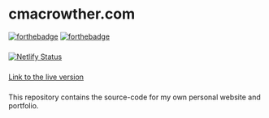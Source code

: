 # cmacrowther.com

[![forthebadge](https://forthebadge.com/images/badges/made-with-javascript.svg)](https://forthebadge.com)
[![forthebadge](http://forthebadge.com/images/badges/built-with-love.svg)](http://forthebadge.com)
###
[![Netlify Status](https://api.netlify.com/api/v1/badges/5399fa9a-2be2-4adf-a9a8-f5a908c2984e/deploy-status)](https://app.netlify.com/sites/cmacrowther/deploys)

    
###

[Link to the live version](https://cmacrowther.com/)

###

This repository contains the source-code for my own personal website and portfolio.

